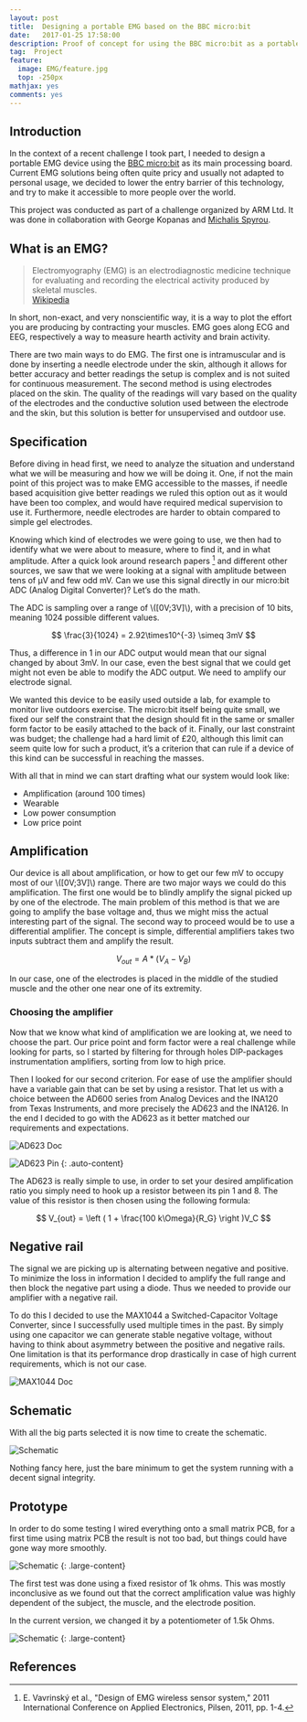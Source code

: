```yaml
---
layout: post
title:  Designing a portable EMG based on the BBC micro:bit 
date:   2017-01-25 17:58:00
description: Proof of concept for using the BBC micro:bit as a portable EMG
tag:  Project
feature:
  image: EMG/feature.jpg
  top: -250px
mathjax: yes
comments: yes
---
```

## Introduction

In the context of a recent challenge I took part, I needed to design a portable EMG device using the [BBC micro:bit](http://microbit.org/) as its main processing board. Current EMG solutions being often quite pricy and usually not adapted to personal usage, we decided to lower the entry barrier of this technology, and try to make it accessible to more people over the world. 

This project was conducted as part of a challenge organized by ARM Ltd. It was done in collaboration with George Kopanas and [Michalis Spyrou](https://github.com/mpekatsoula). 

## What is an EMG? 

> Electromyography (EMG) is an electrodiagnostic medicine technique for evaluating and recording the electrical activity produced by skeletal muscles.  
> [Wikipedia](https://en.wikipedia.org/wiki/Electromyography)

In short, non-exact, and very nonscientific way, it is a way to plot the effort you are producing by contracting your muscles. EMG goes along ECG and EEG, respectively a way to measure hearth activity and brain activity. 

There are two main ways to do EMG. The first one is intramuscular and is done by inserting a needle electrode under the skin, although it allows for better accuracy and better readings the setup is complex and is not suited for continuous measurement. The second method is using electrodes placed on the skin. The quality of the readings will vary based on the quality of the electrodes and the conductive solution used between the electrode and the skin, but this solution is better for unsupervised and outdoor use.

## Specification 

Before diving in head first, we need to analyze the situation and understand what we will be measuring and how we will be doing it. One, if not the main point of this project was to make EMG accessible to the masses, if needle based acquisition give better readings we ruled this option out as it would have been too complex, and would have required medical supervision to use it. Furthermore, needle electrodes are harder to obtain compared to simple gel electrodes.

Knowing which kind of electrodes we were going to use, we then had to identify what we were about to measure, where to find it, and in what amplitude. After a quick look around research papers [^1] and different other sources, we saw that we were looking at a signal with amplitude between tens of μV and few odd mV. Can we use this signal directly in our micro:bit ADC (Analog Digital Converter)? Let’s do the math.

The ADC is sampling over a range of \\([0V;3V]\\), with a precision of 10 bits, meaning 1024 possible different values. 

$$  \frac{3}{1024} = 2.92\times10^{-3} \simeq 3mV $$

Thus, a difference in 1 in our ADC output would mean that our signal changed by about 3mV. In our case, even the best signal that we could get might not even be able to modify the ADC output. We need to amplify our electrode signal. 

We wanted this device to be easily used outside a lab, for example to monitor live outdoors exercise. The micro:bit itself being quite small, we fixed our self the constraint that the design should fit in the same or smaller form factor to be easily attached to the back of it. Finally, our last constraint was budget; the challenge had a hard limit of £20, although this limit can seem quite low for such a product, it’s a criterion that can rule if a device of this kind can be successful in reaching the masses. 

With all that in mind we can start drafting what our system would look like: 

* Amplification (around 100 times) 
* Wearable 
* Low power consumption 
* Low price point 

## Amplification 

Our device is all about amplification, or how to get our few mV to occupy most of our \\([0V;3V]\\) range. There are two major ways we could do this amplification. The first one would be to blindly amplify the signal picked up by one of the electrode. The main problem of this method is that we are going to amplify the base voltage and, thus we might miss the actual interesting part of the signal. 
The second way to proceed would be to use a differential amplifier. The concept is simple, differential amplifiers takes two inputs subtract them and amplify the result.

$$ V_{out} = A * (V_A - V_B) $$

In our case, one of the electrodes is placed in the middle of the studied muscle and the other one near one of its extremity. 

### Choosing the amplifier 

Now that we know what kind of amplification we are looking at, we need to choose the part. Our price point and form factor were a real challenge while looking for parts, so I started by filtering for through holes DIP-packages instrumentation amplifiers, sorting from low to high price. 

Then I looked for our second criterion. For ease of use the amplifier should have a variable gain that can be set by using a resistor. That let us with a choice between the AD600 series from Analog Devices and the INA120 from Texas Instruments, and more precisely the AD623 and the INA126. In the end I decided to go with the AD623 as it better matched our requirements and expectations. 

![AD623 Doc](../assets/content/EMG/AD623-doc.jpg)

![AD623 Pin](../assets/content/EMG/AD623-pin.jpg)
{: .auto-content}

The AD623 is really simple to use, in order to set your desired amplification ratio you simply need to hook up a resistor between its pin 1 and 8. The value of this resistor is then chosen using the following formula:

$$ V_{out}  = \left ( 1 + \frac{100 k\Omega}{R_G} \right )V_C $$

## Negative rail 

The signal we are picking up is alternating between negative and positive. To minimize the loss in information I decided to amplify the full range and then block the negative part using a diode. Thus we needed to provide our amplifier with a negative rail. 

To do this I decided to use the MAX1044 a Switched-Capacitor Voltage Converter, since I successfully used multiple times in the past. By simply using one capacitor we can generate stable negative voltage, without having to think about asymmetry between the positive and negative rails. One limitation is that its performance drop drastically in case of high current requirements, which is not our case.

![MAX1044 Doc](../assets/content/EMG/MAX1044-doc.jpg)

## Schematic 

With all the big parts selected it is now time to create the schematic. 

![Schematic](../assets/content/EMG/schematic.JPG)

Nothing fancy here, just the bare minimum to get the system running with a decent signal integrity. 

## Prototype 

In order to do some testing I wired everything onto a small matrix PCB, for a first time using matrix PCB the result is not too bad, but things could have gone way more smoothly. 

![Schematic](../assets/content/EMG/board.jpg)
{: .large-content}

The first test was done using a fixed resistor of 1k ohms. This was mostly inconclusive as we found out that the correct amplification value was highly dependent of the subject, the muscle, and the electrode position.

In the current version, we changed it by a potentiometer of 1.5k Ohms.

![Schematic](../assets/content/EMG/prototype.jpg)
{: .large-content}

## References
[^1]: E. Vavrinský et al., "Design of EMG wireless sensor system," 2011 International Conference on Applied Electronics, Pilsen, 2011, pp. 1-4.
